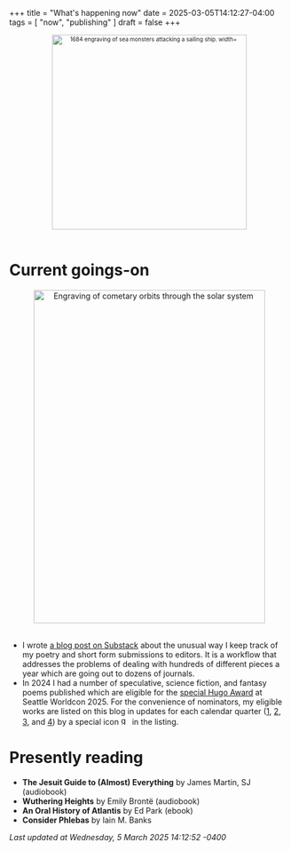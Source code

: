 +++
title = "What's happening now"
date = 2025-03-05T14:12:27-04:00
tags = [
    "now",
    "publishing"
]
draft = false
+++
<div align="center" style="font-size:x-small"><img src="https://milkfish08.s3.amazonaws.com/photo/blog/abovethefold/1684-untitled-engraving-of-sea-monsters-attacking-a-sailing-vessel-49fa31.jpg" alt="1684 engraving of sea monsters attacking a sailing ship. width="512" height="351" title="Sea monsters attacking a sailing ship" /></div><br clear="all" />

# Current goings-on

<div align="center"><img src="https://milkfish08.s3.amazonaws.com/photo/blog/comets.jpeg" height=600 width=417 alt="Engraving of cometary orbits through the solar system" title="Comets" /></div><br clear="all" />

* I wrote [a blog post on Substack](https://richmagahiz.substack.com/p/keeping-track-of-all-my-precious?r=gnwin) about the unusual way I keep track of my poetry and short form submissions to editors.
It is a workflow that addresses the problems of dealing with hundreds of different pieces a year which are going out to dozens of journals.
* In 2024 I had a number of speculative, science fiction, and fantasy poems published which are eligible for the [special Hugo Award](https://seattlein2025.org/wsfs/hugo-awards/hugo-awards-information/) at Seattle Worldcon 2025.
For the convenience of nominators, my eligible works are listed on this blog in updates for each calendar quarter ([1](https://zeroatthebone.us/post/1q2024/), [2](https://zeroatthebone.us/post/1q2024/), [3](https://zeroatthebone.us/post/3q2024/), and [4](https://zeroatthebone.us/post/4q2024/)) by a special icon <img src="https://milkfish08.s3.amazonaws.com/photo/blog/award_star_gold_1.png" width=16 height=16 title="gold star" /> in the listing.

# Presently reading

* __The Jesuit Guide to (Almost) Everything__ by James Martin, SJ (audiobook)
* __Wuthering Heights__ by Emily Bront&euml; (audiobook)
* __An Oral History of Atlantis__ by Ed Park (ebook)
* __Consider Phlebas__ by Iain M. Banks

*Last updated at Wednesday, 5 March 2025 14:12:52 -0400*
